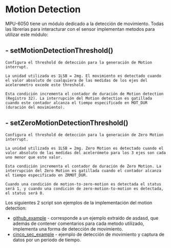 # Motion Detection

MPU-6050 tiene un módulo dedicado a la detección de movimiento. Todas las librerías para interacturar con el sensor implementan metodos para utilizar este módulo:

## - setMotionDetectionThreshold()
    
    Configura el threshold de detección para la generación de Motion interrupt.
    
    La unidad utilizada es 1LSB = 2mg. El movimiento es detectado cuando el valor absoluto de cualquiera de las medidas de los ejes del acelerometro excede este threshold.
    
    Esta condición incrementa el contador de duración de Motion detection (Registro 32). La interrupción del Motion detection es gatillada cuando este contador alcanza el tiempo especificado en MOT_DUR (duración del movimiento).
    
## - setZeroMotionDetectionThreshold()
    
    Configura el threshold de detección para la generación de Zero Motion interrupt.

    La unidad utilizada es 1LSB = 2mg. Zero Motion es detectado cuando el valor absoluto de las medidas del acelerómeto para los 3 ejes son cada uno menor que este valor.

    Esta condición incrementa el contador de duración de Zero Motion. La interrupción del Zero Motion es gatillada cuando el contador alcanza el tiempo especificado en ZRMOT_DUR.
    
    Cuando una condición de motion-to-zero-motion es detectada el status será 1, y cuando una condición de zero-motion-to-motion es detectada, el status será 0.

Los siguientes 2 script son ejemplos de la implementación del motion detection:
- [github_example](github_example/github_example.ino) - corresponde a un ejemplo extraido de asdasd, que además de contener comentarios para cada metodo utilizado, implementa una forma de detección de movimiento.
- [cinco_sec_example](cinco_sec_detection/cinco_sec_detection.ino) - ejemplo de detección de movimiento y captura de datos por un periodo de tiempo.